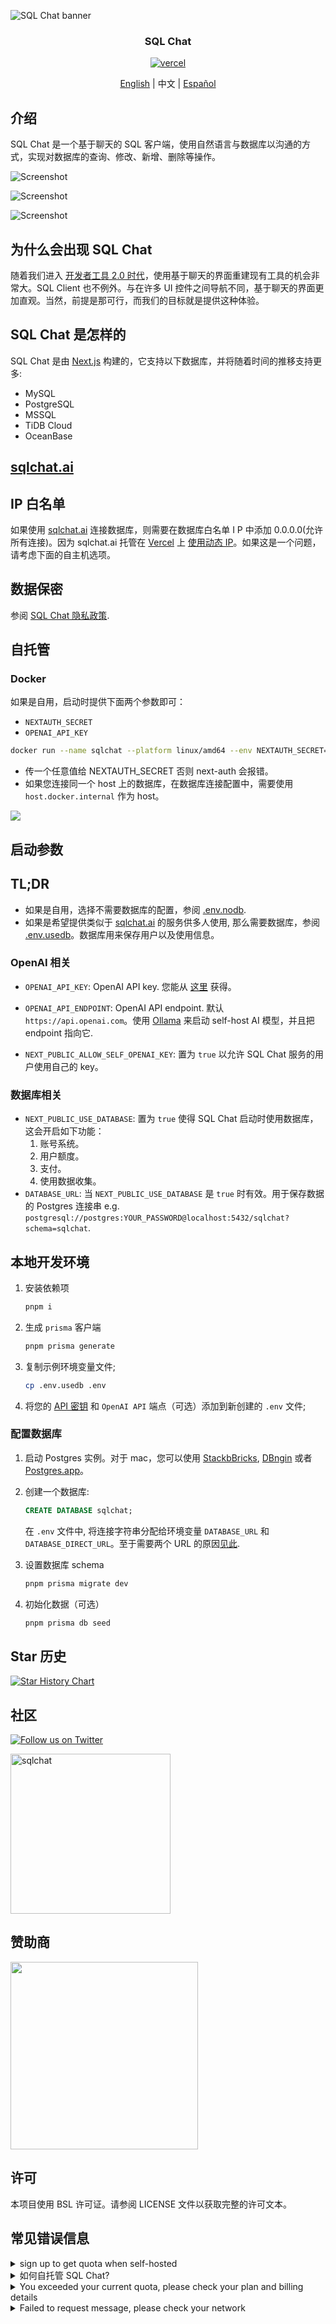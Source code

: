 ![SQL Chat banner](https://raw.githubusercontent.com/sqlchat/sqlchat/main/public/banner.webp)

<div align="center">
  <h3>SQL Chat</h3>
  <a href="https://vercel.com/new/clone?repository-url=https%3A%2F%2Fgithub.com%2Fsqlchat%2Fsqlchat&env=OPENAI_API_KEY">
    <img src="https://img.shields.io/badge/deploy%20on-Vercel-brightgreen.svg?style=for-the-badge&logo=vercel" alt="vercel">
  </a>
  <p><a href="README.md">English</a> | 中文 | <a href="README.es-ES.md">Español</a></p>
</div>

## 介绍

SQL Chat 是一个基于聊天的 SQL 客户端，使用自然语言与数据库以沟通的方式，实现对数据库的查询、修改、新增、删除等操作。

![Screenshot](https://raw.githubusercontent.com/sqlchat/sqlchat/main/public/screenshot1.webp)

![Screenshot](https://raw.githubusercontent.com/sqlchat/sqlchat/main/public/screenshot2.webp)

![Screenshot](https://raw.githubusercontent.com/sqlchat/sqlchat/main/public/screenshot3.webp)

## 为什么会出现 SQL Chat

随着我们进入 [开发者工具 2.0 时代](https://www.sequoiacap.com/article/ai-powered-developer-tools/)，使用基于聊天的界面重建现有工具的机会非常大。SQL Client 也不例外。与在许多 UI 控件之间导航不同，基于聊天的界面更加直观。当然，前提是那可行，而我们的目标就是提供这种体验。

## SQL Chat 是怎样的

SQL Chat 是由 [Next.js](https://nextjs.org/) 构建的，它支持以下数据库，并将随着时间的推移支持更多:

- MySQL
- PostgreSQL
- MSSQL
- TiDB Cloud
- OceanBase

## [sqlchat.ai](https://sqlchat.ai)

## IP 白名单

如果使用 [sqlchat.ai](https://sqlchat.ai) 连接数据库，则需要在数据库白名单 I P 中添加 0.0.0.0(允许所有连接)。因为 sqlchat.ai 托管在 [Vercel](https://vercel.com/) 上 [使用动态 IP](https://vercel.com/guides/how-to-allowlist-deployment-ip-address)。如果这是一个问题，请考虑下面的自主机选项。

## 数据保密

参阅 [SQL Chat 隐私政策](https://sqlchat.ai/privacy).

## 自托管

### Docker

如果是自用，启动时提供下面两个参数即可：

- `NEXTAUTH_SECRET`
- `OPENAI_API_KEY`

```bash
docker run --name sqlchat --platform linux/amd64 --env NEXTAUTH_SECRET="$(openssl rand -hex 5)" --env OPENAI_API_KEY=<<YOUR OPENAI KEY>> -p 3000:3000 --hostname localhost sqlchat/sqlchat
```

- 传一个任意值给 NEXTAUTH_SECRET 否则 next-auth 会报错。
- 如果您连接同一个 host 上的数据库，在数据库连接配置中，需要使用 `host.docker.internal` 作为 host。

<img src="https://raw.githubusercontent.com/sqlchat/sqlchat/main/docs/docker-connection-setting.webp" />

## 启动参数

## TL;DR

- 如果是自用，选择不需要数据库的配置，参阅 [.env.nodb](https://github.com/sqlchat/sqlchat/blob/main/.env.nodb).
- 如果是希望提供类似于 [sqlchat.ai](https://sqlchat.ai) 的服务供多人使用, 那么需要数据库，参阅 [.env.usedb](https://github.com/sqlchat/sqlchat/blob/main/.env.usedb)。数据库用来保存用户以及使用信息。

### OpenAI 相关

- `OPENAI_API_KEY`: OpenAI API key. 您能从 [这里](https://beta.openai.com/docs/developer-quickstart/api-keys) 获得。

- `OPENAI_API_ENDPOINT`: OpenAI API endpoint. 默认 `https://api.openai.com`。使用 [Ollama](https://github.com/ollama/ollama) 来启动 self-host AI 模型，并且把 endpoint 指向它.

- `NEXT_PUBLIC_ALLOW_SELF_OPENAI_KEY`: 置为 `true` 以允许 SQL Chat 服务的用户使用自己的 key。

### 数据库相关

- `NEXT_PUBLIC_USE_DATABASE`: 置为 `true` 使得 SQL Chat 启动时使用数据库，这会开启如下功能：
  1. 账号系统。
  1. 用户额度。
  1. 支付。
  1. 使用数据收集。
- `DATABASE_URL`: 当 `NEXT_PUBLIC_USE_DATABASE` 是 `true` 时有效。用于保存数据的 Postgres 连接串 e.g. `postgresql://postgres:YOUR_PASSWORD@localhost:5432/sqlchat?schema=sqlchat`.

## 本地开发环境

1. 安装依赖项

   ```bash
   pnpm i
   ```

1. 生成 `prisma` 客户端

   ```bash
   pnpm prisma generate
   ```

1. 复制示例环境变量文件;

   ```bash
   cp .env.usedb .env
   ```

1. 将您的 [API 密钥](https://platform.openai.com/account/api-keys) 和 `OpenAI API` 端点（可选）添加到新创建的 `.env` 文件;

### 配置数据库

1. 启动 Postgres 实例。对于 mac，您可以使用 [StackbBricks](https://stackbricks.app/), [DBngin](https://dbngin.com/) 或者 [Postgres.app](https://postgresapp.com/)。

1. 创建一个数据库:

   ```sql
   CREATE DATABASE sqlchat;
   ```

   在 `.env` 文件中, 将连接字符串分配给环境变量 `DATABASE_URL` 和 `DATABASE_DIRECT_URL`。至于需要两个 URL 的原因[见此](https://www.prisma.io/docs/data-platform/data-proxy/prisma-cli-with-data-proxy#set-a-direct-database-connection-url-in-your-prisma-schema).

1. 设置数据库 schema

   ```bash
   pnpm prisma migrate dev
   ```

1. 初始化数据（可选）

   ```bash
   pnpm prisma db seed
   ```

## Star 历史

[![Star History Chart](https://api.star-history.com/svg?repos=sqlchat/sqlchat&type=Date)](https://star-history.com/#sqlchat/sqlchat&Date)

## 社区

[![Follow us on Twitter](https://img.shields.io/badge/Follow%20us%20on%20Twitter-1DA1F2?style=for-the-badge&logo=twitter&labelColor=EEEEEE)](https://twitter.com/Bytebase)

<img width="256" src="https://raw.githubusercontent.com/sqlchat/sqlchat/main/public/wechat-qrcode.webp" alt="sqlchat">

## 赞助商

<p>
  <a href="https://www.bytebase.com">
    <img src="https://raw.githubusercontent.com/sqlchat/sqlchat/main/public/bytebase.webp" width=300>
  </a>
</p>

## 许可

本项目使用 BSL 许可证。请参阅 LICENSE 文件以获取完整的许可文本。

## 常见错误信息

<details><summary>sign up to get quota when self-hosted </summary>
<p>

看这个 [issue](https://github.com/sqlchat/sqlchat/issues/141).

</p>
</details>


<details><summary>如何自托管 SQL Chat?</summary>
<p>

- 您可以一键将 `SQL Chat` 部署到 `Vercel`

  <a href="https://vercel.com/new/clone?repository-url=https%3A%2F%2Fgithub.com%2Fsqlchat%2Fsqlchat&env=OPENAI_API_KEY"><img src="https://img.shields.io/badge/deploy%20on-Vercel-brightgreen.svg?style=for-the-badge&logo=vercel" alt="vercel"></a>

- 您可以在几秒钟内使用 `Docker` 部署 `SQL Chat`

  ```bash
  docker run --name sqlchat --platform linux/amd64 -p 3000:3000 sqlchat/sqlchat
  ```

</p>
</details>

<details><summary>You exceeded your current quota, please check your plan and billing details</summary>
<p>

![openai quota](https://raw.githubusercontent.com/sqlchat/sqlchat/main/public/error-exceed-openai-quota.webp)

这个表示你自己提供的 OpenAI Key 的 Quota 没有了。请查看自己的 [OpenAI 账号](https://platform.openai.com/account/api-keys)。

</p>
</details>


<details><summary>Failed to request message, please check your network</summary>
<p>

![network error](https://raw.githubusercontent.com/sqlchat/sqlchat/main/public/error-network.webp)

请确保您有一个稳定的网络连接，可以访问 OpenAI API 端点。

```bash
ping api.openai.com
```

如果您无法访问 OpenAI API 端点，您可以尝试在 UI 或环境变量中设置 `OPENAI_API_ENDPOINT`。

</p>
</details>
